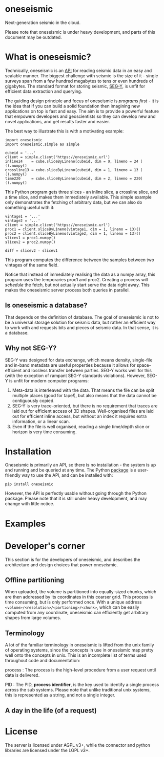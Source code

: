 oneseismic
==========
Next-generation seismic in the cloud.

Please note that oneseismic is under heavy development, and parts of this
document may be outdated.

What is oneseismic?
===================
Technically, oneseismic is an [API](https://en.wikipedia.org/wiki/API) for
reading seismic data in an easy and scalable manner. The biggest challenge with
seismic is the size of it - single surveys span from a few hundred megabytes to
tens or even hundreds of gigabytes. The standard format for storing seismic,
[SEG-Y](https://en.wikipedia.org/wiki/SEG-Y), is unfit for efficient data
extraction and querying.

The guiding design principle and focus of oneseismic is _programs first_ - it
is the idea that if you can build a solid foundation then imagining new
applications on top is fast and easy. The aim is to provide a powerful feature
that empowers developers and geoscientists so they can develop new and novel
applications, and get results faster and easier.

The best way to illustrate this is with a motivating example:

    import oneseismic
    import oneseismic.simple as simple

    cubeid = '...'
    client = simple.client('https://oneseismic.url')
    inline24    = cube.sliceByLineno(cubeid, dim = 0, lineno = 24 )().numpy()
    crossline13 = cube.sliceByLineno(cubeid, dim = 1, lineno = 13 )().numpy()
    time220     = cube.sliceByLineno(cubeid, dim = 2, lineno = 220)().numpy()

This Python program gets three slices - an inline slice, a crossline slice, and
a time slice, and makes them immediately available. This simple example only
demonstrates the fetching of arbitrary data, but we can also do something
useful with it:

    vintage1 = '...'
    vintage2 = '...'
    client = simple.client('https://oneseismic.url')
    proc1 = client.sliceByLineno(vintage1, dim = 1, lineno = 13)()
    proc2 = client.sliceByLineno(vintage2, dim = 1, lineno = 13)()
    slicev1 = proc1.numpy()
    slicev2 = proc2.numpy()

    diff = slicev2 - slicev1

This program computes the difference between the samples between two vintages
of the same field.

Notice that instead of immediately realising the data as a numpy array, this
program uses the temporaries proc1 and proc2. Creating a process will
_schedule_ the fetch, but not actually start serve the data right away. This
makes the oneseismic server process both queries in parallel.

Is oneseismic a database?
-------------------------
That depends on the definition of database. The goal of oneseismic is not to be
a universal storage solution for seismic data, but rather an efficient way to
work with and requests bits and pieces of seismic data. In that sense, it is a
database.

Why not SEG-Y?
--------------
SEG-Y was designed for data exchange, which means density, single-file and
in-band metadata are useful properties because it allows for space-efficient
and lossless transfer between parties. SEG-Y works well for this (with the
exception of rampant SEG-Y standards violations). However, SEG-Y is unfit for
modern computer programs:

1. Meta-data is interleaved with the data. That means the file can be split
   multiple places (good for tape!), but also means that the data cannot be
   contiguously copied.
2. SEG-Y is very trace-oriented, but there is no requirement that traces are
   laid out for efficient access of 3D shapes. Well-organised files are laid
   out for efficient inline access, but without an index it requires extra
   information, or a linear scan.
3. Even __if__ the file is well organised, reading a single time/depth slice or
   horizon is very time consuming.

Installation
============
Oneseismic is primarily an API, so there is no installation - the system is up
and running and be queried at any time. The Python
[package](https://pypi.org/project/oneseismic/) is a user-friendly way to use
the API, and can be installed with:

    pip install oneseismic

However, the API is perfectly usable without going through the Python package.
Please note that it is still under heavy development, and may change with
little notice.

Examples
========

Developer's corner
==================
This section is for the developers of oneseismic, and describes the
architecture and design choices that power oneseismic.

Offline partitioning
--------------------
When uploaded, the volume is partitioned into equally-sized chunks, which are
then addressed by its coordinates in this coarser grid. This process is time
consuming, but is only performed once. With a unique address
`<volume>/<resolution>/<partioning>/<chunk>`, which can be easily computed from
any coordinate, oneseismic can efficiently get arbitrary shapes from large
volumes.

Terminology
-----------
A lot of the familiar terminology in oneseismic is lifted from the unix family
of operating systems, since the concepts in use in oneseismic map pretty well
onto the concepts in unix. This is an incomplete list of terms used throughout
code and documentation:

process
: The process is the high-level procedure from a user request until data is
  delivered.

PID
: The PID, __process identifier__, is the key used to identify a single process
  across the sub systems. Please note that unlike traditional unix systems,
  this is represented as a string, and not a single integer.

A day in the life (of a request)
--------------------------------

License
=======
The server is licensed under AGPL v3+, while the connector and python libraries
are licensed under the LGPL v3+.
